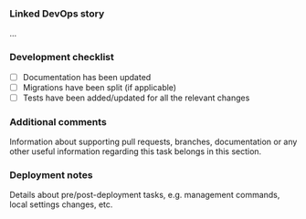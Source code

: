 ### Linked DevOps story

…

### Development checklist

- [ ] Documentation has been updated
- [ ] Migrations have been split (if applicable)
- [ ] Tests have been added/updated for all the relevant changes

### Additional comments

Information about supporting pull requests, branches, documentation or any other useful information regarding this task belongs in this section.

### Deployment notes

Details about pre/post-deployment tasks, e.g. management commands, local settings changes, etc.
